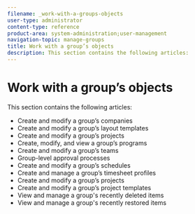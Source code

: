 ```yaml
---
filename: _work-with-a-groups-objects
user-type: administrator
content-type: reference
product-area: system-administration;user-management
navigation-topic: manage-groups
title: Work with a group’s objects
description: This section contains the following articles:
---
```


# Work with a group’s objects

This section contains the following articles:

* Create and modify a group’s companies
* Create and modify a group’s layout templates
* Create and modify a group’s projects
* Create, modify, and view a group’s programs
* Create and modify a group’s teams
* Group-level approval processes
* Create and modify a group’s schedules
* Create and manage a group’s timesheet profiles
* Create and modify a group’s projects
* Create and modify a group’s project templates
* View and manage a group's recently deleted items
* View and manage a group's recently restored items

